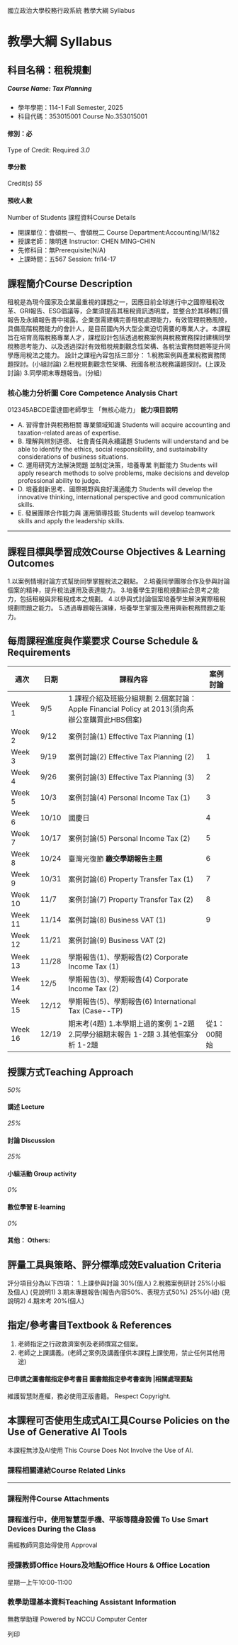 國立政治大學校務行政系統 教學大綱 Syllabus
# 教學大綱 Syllabus
##  科目名稱：租稅規劃 
#####  Course Name: Tax Planning
  * 學年學期：114-1 Fall Semester, 2025 
  * 科目代碼：353015001 Course No.353015001


#### 修別：必
Type of Credit: Required 
_3.0_
#### 學分數
Credit(s)
_55_
#### 預收人數
Number of Students
課程資料Course Details
  * 開課單位：會碩稅一、會碩稅二 Course Department:Accounting/M/1&2 
  * 授課老師：陳明進 Instructor: CHEN MING-CHIN 
  * 先修科目：無Prerequisite(N/A)
  * 上課時間：五567 Session: fri14-17


##  課程簡介Course Description
租稅是為現今國家及企業最重視的課題之一，因應目前全球進行中之國際租稅改革、GRI報告、ESG倡議等，企業須提高其租稅資訊透明度，並整合於其移轉訂價報告及永續報告書中揭露。企業亟需建構完善租稅處理能力，有效管理稅務風險，具備高階稅務能力的會計人，是目前國內外大型企業迫切需要的專業人才。本課程旨在培育高階稅務專業人才，課程設計包括透過稅務案例與稅務實務探討建構同學稅務思考能力、以及透過探討有效租稅規劃觀念性架構、各稅法實務問題等提升同學應用稅法之能力。
設計之課程內容包括三部分：
1.稅務案例與產業稅務實務問題探討。(小組討論)
2.租稅規劃觀念性架構、我國各稅法稅務議題探討。(上課及討論)
3.同學期末專題報告。(分組)
###  核心能力分析圖 Core Competence Analysis Chart
012345ABCDE雷達圖老師學生
「無核心能力」 
**能力項目說明**
  * A. 習得會計與稅務相關 專業領域知識 Students will acquire accounting and taxation-related areas of expertise.
  * B. 理解與辨別道德、 社會責任與永續議題 Students will understand and be able to identify the ethics, social responsibility, and sustainability considerations of business situations.
  * C. 運用研究方法解決問題 並制定決策，培養專業 判斷能力 Students will apply research methods to solve problems, make decisions and develop professional ability to judge.
  * D. 培養創新思考、國際視野與良好溝通能力 Students will develop the innovative thinking, international perspective and good communication skills.
  * E. 發展團隊合作能力與 運用領導技能 Students will develop teamwork skills and apply the leadership skills.


* * *
##  課程目標與學習成效Course Objectives & Learning Outcomes 
1.以案例情境討論方式幫助同學掌握稅法之觀點。
2.培養同學團隊合作及參與討論個案的精神，提升稅法運用及表達能力。
3.培養學生對租稅規劃綜合思考之能力，包括租稅與非租稅成本之規劃。
4.以參與式討論個案培養學生解決實際租稅規劃問題之能力。
5.透過專題報告演練，培養學生掌握及應用興新稅務問題之能力。
##  每周課程進度與作業要求 Course Schedule & Requirements
週次 |  日期 |  課程內容 |  案例討論  
---|---|---|---  
Week 1 |  9/5 |  1.課程介紹及班級分組規劃 2.個案討論：Apple Financial Policy at 2013(須向系辦公室購買此HBS個案) |   
Week 2 |  9/12 |  案例討論(1) Effective Tax Planning (1) |   
Week 3 |  9/19 |  案例討論(2) Effective Tax Planning (2) |  1  
Week 4 |  9/26 |  案例討論(3) Effective Tax Planning (3) |  2  
Week 5 |  10/3 |  案例討論(4) Personal Income Tax (1) |  3  
Week 6 |  10/10 |  國慶日 |  4  
Week 7 |  10/17 |  案例討論(5) Personal Income Tax (2) |  5  
Week 8 |  10/24 |  臺灣光復節 **繳交學期報告主題** |  6  
Week 9 |  10/31 |  案例討論(6) Property Transfer Tax (1) |  7  
Week 10 |  11/7 |  案例討論(7) Property Transfer Tax (2) |  8  
Week 11 |  11/14 |  案例討論(8) Business VAT (1) |  9  
Week 12 |  11/21 |  案例討論(9) Business VAT (2) |   
Week 13 |  11/28 |  學期報告(1)、學期報告(2) Corporate Income Tax (1) |   
Week 14 |  12/5 |  學期報告(3)、學期報告(4) Corporate Income Tax (2) |   
Week 15 |  12/12 |  學期報告(5)、學期報告(6) International Tax (Case--TP) |   
Week 16 |  12/19 |  期末考(4題) 1.本學期上過的案例 1-2題 2.同學分組期末報告 1-2題 3.其他個案分析 1-2題 |  從1：00開始  
##  授課方式Teaching Approach
_50%_
####  講述 Lecture
_25%_
####  討論 Discussion
_25%_
####  小組活動 Group activity
_0%_
####  數位學習 E-learning
_0%_
####  其他： Others:
##  評量工具與策略、評分標準成效Evaluation Criteria
評分項目分為以下四項：
1.上課參與討論 30%(個人) 
2.稅務案例研討 25%(小組及個人) (見說明1)
3.期末專題報告(報告內容50%、表現方式50%) 25%(小組) (見說明2)
4.期末考 20%(個人)
##  指定/參考書目Textbook & References
1. 老師指定之行政救濟案例及老師撰寫之個案。
2. 老師之上課講義。(老師之案例及講義僅供本課程上課使用，禁止任何其他用途)
####  已申請之圖書館指定參考書目  圖書館指定參考書查詢 |相關處理要點
維護智慧財產權，務必使用正版書籍。 Respect Copyright.
##  本課程可否使用生成式AI工具Course Policies on the Use of Generative AI Tools
本課程無涉及AI使用 This Course Does Not Involve the Use of AI.
###  課程相關連結Course Related Links
* * *
###  課程附件Course Attachments
###  課程進行中，使用智慧型手機、平板等隨身設備 To Use Smart Devices During the Class
需經教師同意始得使用  Approval
###  授課教師Office Hours及地點Office Hours & Office Location
星期一上午10:00-11:00
###  教學助理基本資料Teaching Assistant Information
無教學助理
Powered by NCCU Computer Center
  
列印
